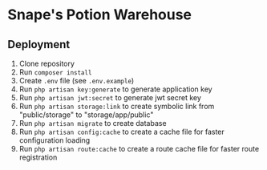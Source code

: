 # Snape's Potion Warehouse

## Deployment

1. Clone repository
2. Run `composer install`
3. Create `.env` file (see `.env.example`)
4. Run `php artisan key:generate` to generate application key
5. Run `php artisan jwt:secret` to generate jwt secret key
6. Run `php artisan storage:link` to create symbolic link from "public/storage" to "storage/app/public"
7. Run `php artisan migrate` to create database
8. Run `php artisan config:cache` to create a cache file for faster configuration loading
9. Run `php artisan route:cache` to create a route cache file for faster route registration
